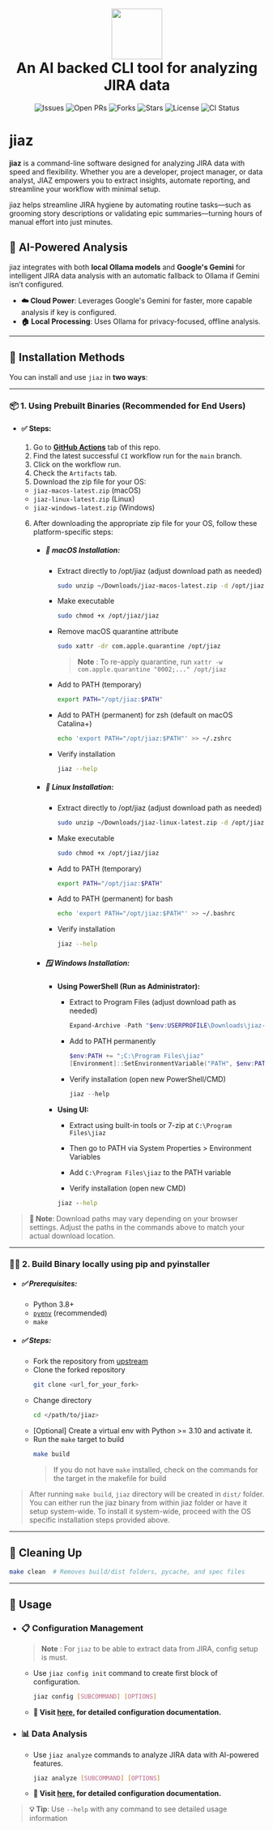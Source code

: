 <h1 align="center">
  <img src="https://raw.githubusercontent.com/sankur-codes/jiaz/main/utils/asset/jiaz_logo.jpg" width="100" />
  <br/>
  An AI backed CLI tool for analyzing JIRA data
</h1>

<p align="center">
  <img src="https://img.shields.io/github/issues/sankur-codes/jiaz?style=flat-square&logo=firebase&logoColor=C8332D&cacheSeconds=60" alt="Issues"/>
  <img src="https://img.shields.io/github/issues-pr/sankur-codes/jiaz?style=flat-square&logo=gitbook&logoColor=blue&cacheSeconds=60" alt="Open PRs"/>
  <img src="https://img.shields.io/github/forks/sankur-codes/jiaz?style=flat-square&logo=transmission&logoColor=897BFF&cacheSeconds=60" alt="Forks"/>
  <img src="https://img.shields.io/github/stars/sankur-codes/jiaz?style=flat-square&logo=trustpilot&logoColor=FFFF66&cacheSeconds=60" alt="Stars"/>
  <img src="https://img.shields.io/github/license/sankur-codes/jiaz?style=flat-square&logo=open-source-initiative" alt="License"/>
  <img src="https://img.shields.io/github/actions/workflow/status/sankur-codes/jiaz/ci.yaml?branch=main&logo=githubactions&cacheSeconds=60" alt="CI Status"/>
</p>


# jiaz

**jiaz** is a command-line software designed for analyzing JIRA data with speed and flexibility. Whether you are a developer, project manager, or data analyst, JIAZ empowers you to extract insights, automate reporting, and streamline your workflow with minimal setup.

jiaz helps streamline JIRA hygiene by automating routine tasks—such as grooming story descriptions or validating epic summaries—turning hours of manual effort into just minutes.

## 🤖 AI-Powered Analysis

jiaz integrates with both **local Ollama models** and **Google's Gemini** for intelligent JIRA data analysis with an automatic fallback to Ollama if Gemini isn’t configured.

- **☁️ Cloud Power**: Leverages Google's Gemini for faster, more capable analysis if key is configured.
- **🏠 Local Processing**: Uses Ollama for privacy-focused, offline analysis.

---

## 🚀 Installation Methods

You can install and use `jiaz` in **two ways**:

---

### 📦 1. Using Prebuilt Binaries (Recommended for End Users)

- #### ✅ Steps:
  1. Go to **[GitHub Actions](https://github.com/sankur-codes/jiaz/actions)** tab of this repo.
  2. Find the latest successful `CI` workflow run for the `main` branch.
  3. Click on the workflow run.
  4. Check the `Artifacts` tab.
  5. Download the zip file for your OS:
    - `jiaz-macos-latest.zip` (macOS)
    - `jiaz-linux-latest.zip` (Linux)
    - `jiaz-windows-latest.zip` (Windows)

  6. After downloading the appropriate zip file for your OS, follow these platform-specific steps:

      - ##### 🍎 macOS Installation:

        - Extract directly to /opt/jiaz (adjust download path as needed)
          ```bash
          sudo unzip ~/Downloads/jiaz-macos-latest.zip -d /opt/jiaz
          ```

        - Make executable
          ```bash
          sudo chmod +x /opt/jiaz/jiaz
          ```

        - Remove macOS quarantine attribute
          ```bash
          sudo xattr -dr com.apple.quarantine /opt/jiaz
          ```
          > **Note** : To re-apply quarantine, run `xattr -w com.apple.quarantine "0002;..." /opt/jiaz`

        - Add to PATH (temporary)
          ```bash
          export PATH="/opt/jiaz:$PATH"
          ```

        - Add to PATH (permanent) for zsh (default on macOS Catalina+)
          ```bash
          echo 'export PATH="/opt/jiaz:$PATH"' >> ~/.zshrc
          ```

        - Verify installation
          ```bash
          jiaz --help
          ```

      - ##### 🐧 Linux Installation:

        
        - Extract directly to /opt/jiaz (adjust download path as needed)
          ```bash
          sudo unzip ~/Downloads/jiaz-linux-latest.zip -d /opt/jiaz
          ```

        - Make executable
          ```bash
          sudo chmod +x /opt/jiaz/jiaz
          ```

        - Add to PATH (temporary)
          ```bash
          export PATH="/opt/jiaz:$PATH"
          ```

        - Add to PATH (permanent) for bash
          ```bash
          echo 'export PATH="/opt/jiaz:$PATH"' >> ~/.bashrc
          ```

        - Verify installation
          ```bash
          jiaz --help
          ```

      - ##### 🪟 Windows Installation:

        - **Using PowerShell (Run as Administrator):**
          - Extract to Program Files (adjust download path as needed)
            ```powershell
            Expand-Archive -Path "$env:USERPROFILE\Downloads\jiaz-windows-latest.zip" -DestinationPath "C:\Program Files\jiaz"
            ```

          - Add to PATH permanently
            ```powershell
            $env:PATH += ";C:\Program Files\jiaz"
            [Environment]::SetEnvironmentVariable("PATH", $env:PATH, [EnvironmentVariableTarget]::Machine)
            ```

          - Verify installation (open new PowerShell/CMD)
            ```powershell
            jiaz --help
            ```

        - **Using UI:**
            - Extract using built-in tools or 7-zip at `C:\Program Files\jiaz`
            - Then go to PATH via System Properties > Environment Variables
            - Add `C:\Program Files\jiaz` to the PATH variable

            - Verify installation (open new CMD)
            ```cmd
            jiaz --help
            ```

> **📝 Note**: Download paths may vary depending on your browser settings. Adjust the paths in the commands above to match your actual download location.

---

### 🧑‍💻 2. Build Binary locally using pip and pyinstaller

- ##### ✅ Prerequisites:
  - Python 3.8+
  - [`pyenv`](https://github.com/pyenv/pyenv) (recommended)
  - `make`

- ##### ✅ Steps:

  - Fork the repository from [upstream](https://github.com/sankur-codes/jiaz)
  - Clone the forked repository
      ```bash
      git clone <url_for_your_fork>
      ```
  - Change directory
      ```bash
      cd </path/to/jiaz>
      ```
  - [Optional] Create a virtual env with Python >= 3.10 and activate it.
  - Run the `make` target to build
      ```bash
      make build
      ```
      > If you do not have `make` installed, check on the commands for the target in the makefile for build


> After running `make build`, `jiaz` directory will be created in `dist/` folder. You can either run the jiaz binary from within jiaz folder or have it setup system-wide.
> To install it system-wide, proceed with the OS specific installation steps provided above.

---

## 🧹 Cleaning Up

```bash
make clean  # Removes build/dist folders, pycache, and spec files
```

---

## 🧪 Usage


- ### 📋 Configuration Management
  > **Note** : For `jiaz` to be able to extract data from JIRA, config setup is must. 

  - Use `jiaz config init` command to create first block of configuration.

      ```bash
      jiaz config [SUBCOMMAND] [OPTIONS]
      ```

  - **📖 Visit [here](jiaz/commands/config/README.md), for detailed configuration documentation.**

- ### 📊 Data Analysis  

  - Use `jiaz analyze` commands to analyze JIRA data with AI-powered features.

      ```bash
      jiaz analyze [SUBCOMMAND] [OPTIONS]
      ```

  - **📖 Visit [here](jiaz/commands/analyze/README.md), for detailed configuration documentation.**

> **💡 Tip**: Use `--help` with any command to see detailed usage information
